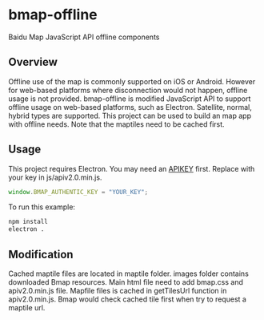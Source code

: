 # bmap-offline
Baidu Map JavaScript API offline components 

## Overview

Offline use of the map is commonly supported on iOS or Android.
However for web-based platforms where disconnection would not happen, offline usage is not provided.
bmap-offline is modified JavaScript API to support offline usage on web-based platforms, such as Electron.
Satellite, normal, hybrid types are supported.
This project can be used to build an map app with offline needs.
Note that the maptiles need to be cached first.

## Usage

This project requires Electron.
You may need an [APIKEY](http://lbsyun.baidu.com/index.php?title=jspopular) first.
Replace with your key in js/apiv2.0.min.js.

```js
window.BMAP_AUTHENTIC_KEY = "YOUR_KEY";
```

To run this example:

```bash
npm install
electron .
```

## Modification
Cached maptile files are located in maptile folder.
images folder contains downloaded Bmap resources.
Main html file need to add bmap.css and apiv2.0.min.js file.
Mapfile files is cached in getTilesUrl function in apiv2.0.min.js.
Bmap would check cached tile first when try to request a maptile url.